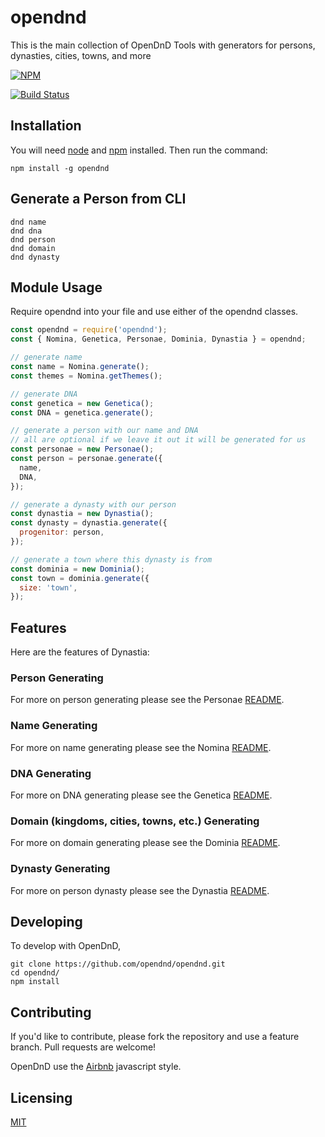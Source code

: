 # opendnd
This is the main collection of OpenDnD Tools with generators for persons, dynasties, cities, towns, and more

[![NPM](https://nodei.co/npm/opendnd.png?downloads=true&stars=true)](https://nodei.co/npm/opendnd/)

[![Build Status](https://travis-ci.org/opendnd/opendnd.svg?branch=master)](https://travis-ci.org/opendnd/opendnd)

## Installation
You will need [node](https://nodejs.org/en/) and [npm](https://www.npmjs.com/) installed. Then run the command:

`npm install -g opendnd`

## Generate a Person from CLI

```shell
dnd name
dnd dna
dnd person
dnd domain
dnd dynasty
``` 

## Module Usage

Require opendnd into your file and use either of the opendnd classes.

```javascript
const opendnd = require('opendnd');
const { Nomina, Genetica, Personae, Dominia, Dynastia } = opendnd;

// generate name
const name = Nomina.generate();
const themes = Nomina.getThemes();

// generate DNA
const genetica = new Genetica();
const DNA = genetica.generate();

// generate a person with our name and DNA
// all are optional if we leave it out it will be generated for us
const personae = new Personae();
const person = personae.generate({
  name,
  DNA,
});

// generate a dynasty with our person
const dynastia = new Dynastia();
const dynasty = dynastia.generate({
  progenitor: person,
});

// generate a town where this dynasty is from
const dominia = new Dominia();
const town = dominia.generate({
  size: 'town',
});
```

## Features
Here are the features of Dynastia:

### Person Generating
For more on person generating please see the Personae [README](https://github.com/opendnd/personae/blob/master/README.md).

### Name Generating
For more on name generating please see the Nomina [README](https://github.com/opendnd/nomina/blob/master/README.md).

### DNA Generating
For more on DNA generating please see the Genetica [README](https://github.com/opendnd/genetica/blob/master/README.md).

### Domain (kingdoms, cities, towns, etc.) Generating
For more on domain generating please see the Dominia [README](https://github.com/opendnd/dominia/blob/master/README.md).

### Dynasty Generating
For more on person dynasty please see the Dynastia [README](https://github.com/opendnd/dynastia/blob/master/README.md).

## Developing

To develop with OpenDnD,

```shell
git clone https://github.com/opendnd/opendnd.git
cd opendnd/
npm install
```

## Contributing

If you'd like to contribute, please fork the repository and use a feature
branch. Pull requests are welcome!

OpenDnD use the [Airbnb](https://github.com/airbnb/javascript) javascript style.

## Licensing

[MIT](https://github.com/opendnd/opendnd/blob/master/LICENSE)
